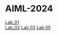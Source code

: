 # AIML-2024
[Lab_01](https://github.com/2303A51674/AIML-2024/blob/main/Lab1.ipynb)<br>
[Lab_02](https://github.com/2303A51674/AIML-2024/blob/main/Lab2.ipynb)
[Lab 03](https://github.com/2303A51674/AIML-2024/blob/main/Lab3.ipynb)
[Lab 05](https://github.com/2303A51674/AIML-2024/blob/main/Lab5.ipynb)
